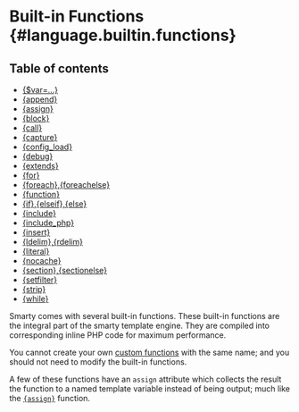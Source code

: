 Built-in Functions {#language.builtin.functions}
==================

## Table of contents
- [{$var=...}](language-builtin-functions/language-function-shortform-assign.md)
- [{append}](language-builtin-functions/language-function-append.md)
- [{assign}](language-builtin-functions/language-function-assign.md)
- [{block}](language-builtin-functions/language-function-block.md)
- [{call}](language-builtin-functions/language-function-call.md)
- [{capture}](language-builtin-functions/language-function-capture.md)
- [{config_load}](./language-builtin-functions/language-function-config.load)
- [{debug}](language-builtin-functions/language-function-debug.md)
- [{extends}](language-builtin-functions/language-function-extends.md)
- [{for}](language-builtin-functions/language-function-for.md)
- [{foreach},{foreachelse}](language-builtin-functions/language-function-foreach.md)
- [{function}](language-builtin-functions/language-function-function.md)
- [{if},{elseif},{else}](language-builtin-functions/language-function-if.md)
- [{include}](language-builtin-functions/language-function-include.md)
- [{include_php}](./language-builtin-functions/language-function-include.php)
- [{insert}](language-builtin-functions/language-function-insert.md)
- [{ldelim},{rdelim}](language-builtin-functions/language-function-ldelim.md)
- [{literal}](language-builtin-functions/language-function-literal.md)
- [{nocache}](language-builtin-functions/language-function-nocache.md)
- [{section},{sectionelse}](language-builtin-functions/language-function-section.md)
- [{setfilter}](language-builtin-functions/language-function-setfilter.md)
- [{strip}](language-builtin-functions/language-function-strip.md)
- [{while}](language-builtin-functions/language-function-while.md)

Smarty comes with several built-in functions. These built-in functions
are the integral part of the smarty template engine. They are compiled
into corresponding inline PHP code for maximum performance.

You cannot create your own [custom
functions](language-custom-functions.md) with the same name; and you
should not need to modify the built-in functions.

A few of these functions have an `assign` attribute which collects the
result the function to a named template variable instead of being
output; much like the [`{assign}`](language-builtin-functions/language-function-assign.md) function.
